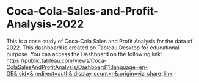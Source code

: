 # Coca-Cola-Sales-and-Profit-Analysis-2022
This is a case study of Coca-Cola Sales and Profit Analysis for the data of 2022. This dashboard is created on Tableau Desktop for educational purpose. 
You can access the Dashboard on the following link: https://public.tableau.com/views/Coca-ColaSalesAndProfitAnalysis/Dashboard1?:language=en-GB&:sid=&:redirect=auth&:display_count=n&:origin=viz_share_link
